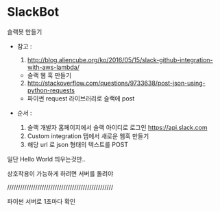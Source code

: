 # SlackBot
슬랙봇 만들기

* 참고 : 
  1. http://blog.aliencube.org/ko/2016/05/15/slack-github-integration-with-aws-lambda/
    - 슬랙 웹 훅 만들기
  2. http://stackoverflow.com/questions/9733638/post-json-using-python-requests
    - 파이썬 request 라이브러리로 슬랙에 post

* 순서 : 
  1. 슬랙 개발자 홈페이지에서 슬랙 아이디로 로그인
    https://api.slack.com
  2. Custom integration 탭에서 새로운 웹훅 만들기
  3. 해당 url 로 json 형태의 텍스트를 POST
  
  
  
일단 Hello World 띄우는것만..

상호작용이 가능하게 하려면 서버를 돌려야 

/////////////////////////////////////////////////

파이썬 서버로 1초마다 확인
